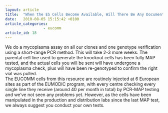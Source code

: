 ```yaml
---
layout: article
title:  "When the ES Cells Become Available, Will There Be Any Documentation for Pathogen Testing?"
date:   2010-08-05 15:15:42 +0100
article_categories:
                 - eucomm
article_id: 18
---
```


We do a mycoplasma assay on all our clones and one genotype verification using a short-range PCR method. This will take 2-3 more weeks.  The parental cell line used to generate the knockout cells has been fully MAP tested, and the actual cells you will be sent will have undergone a mycoplasma check, plus will have been re-genotyped to confirm the right vial was pulled.  
The EUCOMM cells from this resource are routinely injected at 6 European sites as part of the EUMODIC program, with every centre checking every single line they receive (around 40 per month in total) by PCR-MAP testing and we’ve not seen any problems yet. However, as the cells have been manipulated in the production and distribution labs since the last MAP test, we always suggest you conduct your own tests.